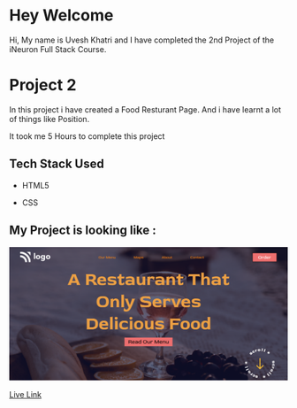 # Hey Welcome

Hi, My name is Uvesh Khatri and I have completed the 2nd Project of the iNeuron Full Stack Course.

# Project 2

In this project i have created a Food Resturant Page. And i have learnt a lot of things like Position.

It took me 5  Hours to complete this project
## Tech Stack Used 
- HTML5

- CSS

## My Project is looking like :
![Project2-Result](/live-project-2.png)

[Live Link](https://uveshkhatri-food-restaurant-home-page.netlify.app/)